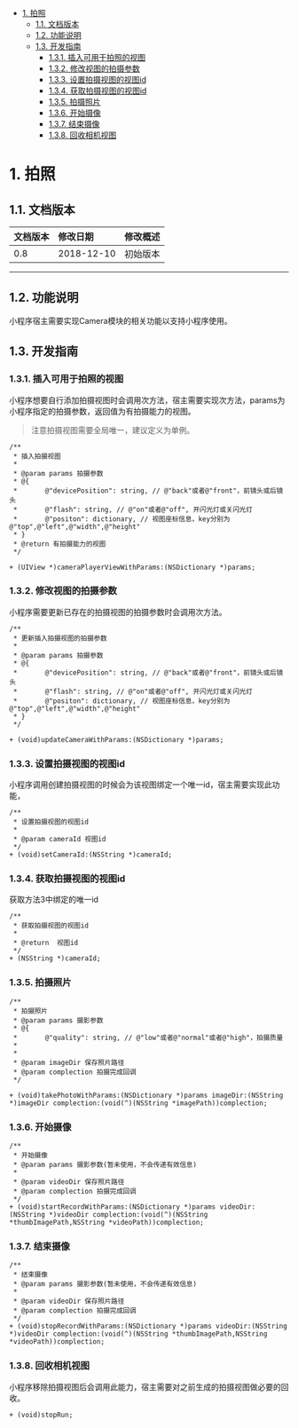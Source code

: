 <!-- TOC -->

- [1. 拍照](#1-拍照)
    - [1.1. 文档版本](#11-文档版本)
    - [1.2. 功能说明](#12-功能说明)
    - [1.3. 开发指南](#13-开发指南)
        - [1.3.1. 插入可用于拍照的视图](#131-插入可用于拍照的视图)
        - [1.3.2. 修改视图的拍摄参数](#132-修改视图的拍摄参数)
        - [1.3.3. 设置拍摄视图的视图id](#133-设置拍摄视图的视图id)
        - [1.3.4. 获取拍摄视图的视图id](#134-获取拍摄视图的视图id)
        - [1.3.5. 拍摄照片](#135-拍摄照片)
        - [1.3.6. 开始摄像](#136-开始摄像)
        - [1.3.7. 结束摄像](#137-结束摄像)
        - [1.3.8. 回收相机视图](#138-回收相机视图)

<!-- /TOC -->
# 1. 拍照
## 1.1. 文档版本

|文档版本|修改日期|修改概述|
|:--|:--|:--|
|0.8|2018-12-10|初始版本|

--------------------------
## 1.2. 功能说明
小程序宿主需要实现Camera模块的相关功能以支持小程序使用。

## 1.3. 开发指南

### 1.3.1. 插入可用于拍照的视图

小程序想要自行添加拍摄视图时会调用次方法，宿主需要实现次方法，params为小程序指定的拍摄参数，返回值为有拍摄能力的视图。
> 注意拍摄视图需要全局唯一，建议定义为单例。

```
/**
 * 插入拍摄视图
 *
 * @param params 拍摄参数
 * @{
 *       @"devicePosition": string, // @"back"或者@"front"，前镜头或后镜头
 *       @"flash": string, // @"on"或者@"off", 开闪光灯或关闪光灯
 *       @"positon": dictionary, // 视图座标信息，key分别为@"top",@"left",@"width",@"height"
 * } 
 * @return 有拍摄能力的视图
 */

+ (UIView *)cameraPlayerViewWithParams:(NSDictionary *)params;
```

### 1.3.2. 修改视图的拍摄参数

小程序需要更新已存在的拍摄视图的拍摄参数时会调用次方法。

```
/**
 * 更新插入拍摄视图的拍摄参数
 *
 * @param params 拍摄参数
 * @{
 *       @"devicePosition": string, // @"back"或者@"front"，前镜头或后镜头
 *       @"flash": string, // @"on"或者@"off", 开闪光灯或关闪光灯
 *       @"positon": dictionary, // 视图座标信息，key分别为@"top",@"left",@"width",@"height"
 * } 
 */

+ (void)updateCameraWithParams:(NSDictionary *)params;
```

### 1.3.3. 设置拍摄视图的视图id

小程序调用创建拍摄视图的时候会为该视图绑定一个唯一id，宿主需要实现此功能，

```
/**
 * 设置拍摄视图的视图id
 *
 * @param cameraId 视图id
 */
+ (void)setCameraId:(NSString *)cameraId;
```

### 1.3.4. 获取拍摄视图的视图id

获取方法3中绑定的唯一id

```
/**
 * 获取拍摄视图的视图id
 *
 * @return  视图id
 */
+ (NSString *)cameraId;
```


### 1.3.5. 拍摄照片

```
/**
 * 拍摄照片
 * @param params 摄影参数
 * @{
 *       @"quality": string, // @"low"或者@"normal"或者@"high"，拍摄质量
 *
 *
 * @param imageDir 保存照片路径
 * @param complection 拍摄完成回调
 */

+ (void)takePhotoWithParams:(NSDictionary *)params imageDir:(NSString *)imageDir complection:(void(^)(NSString *imagePath))complection;
```

### 1.3.6. 开始摄像

```
/**
 * 开始摄像
 * @param params 摄影参数(暂未使用，不会传递有效信息)
 *
 * @param videoDir 保存照片路径
 * @param complection 拍摄完成回调
 */
+ (void)startRecordWithParams:(NSDictionary *)params videoDir:(NSString *)videoDir complection:(void(^)(NSString *thumbImagePath,NSString *videoPath))complection;
```

### 1.3.7. 结束摄像
```
/**
 * 结束摄像
 * @param params 摄影参数(暂未使用，不会传递有效信息)
 *
 * @param videoDir 保存照片路径
 * @param complection 拍摄完成回调
 */
+ (void)stopRecordWithParams:(NSDictionary *)params videoDir:(NSString *)videoDir complection:(void(^)(NSString *thumbImagePath,NSString *videoPath))complection;
```


### 1.3.8. 回收相机视图

小程序移除拍摄视图后会调用此能力，宿主需要对之前生成的拍摄视图做必要的回收。

```
+ (void)stopRun;
```

